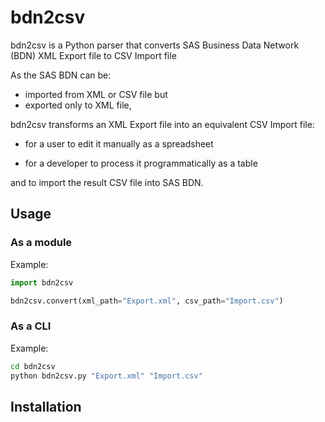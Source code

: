 # bdn2csv

bdn2csv is a Python parser that converts SAS Business Data Network (BDN) XML Export file to CSV Import file

As the SAS BDN can be:
* imported from XML or CSV file but
* exported only to XML file,

bdn2csv transforms an XML Export file into an equivalent CSV Import file:

* for a user to edit it manually as a spreadsheet

* for a developer to process it programmatically as a table

and to import the result CSV file into SAS BDN.

## Usage

### As a module

Example:

```py
import bdn2csv

bdn2csv.convert(xml_path="Export.xml", csv_path="Import.csv")
```

### As a CLI

Example:

```sh
cd bdn2csv
python bdn2csv.py "Export.xml" "Import.csv"
```

## Installation
